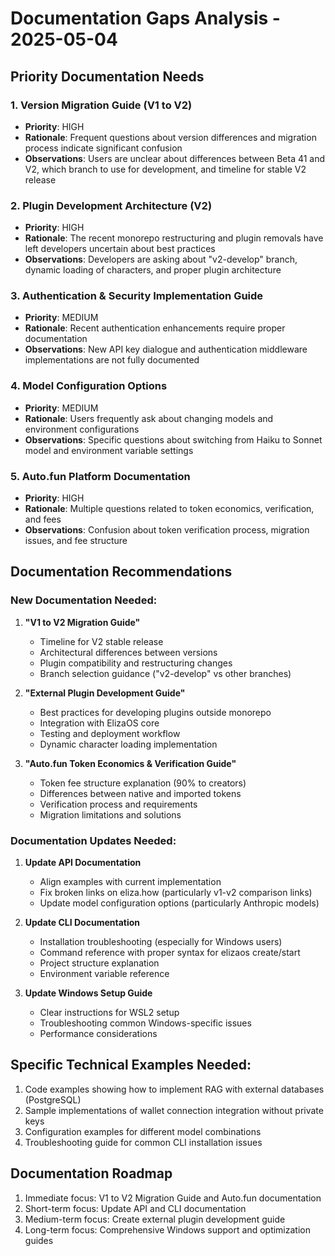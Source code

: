 # Documentation Gaps Analysis - 2025-05-04

## Priority Documentation Needs

### 1. Version Migration Guide (V1 to V2)
- **Priority**: HIGH
- **Rationale**: Frequent questions about version differences and migration process indicate significant confusion
- **Observations**: Users are unclear about differences between Beta 41 and V2, which branch to use for development, and timeline for stable V2 release

### 2. Plugin Development Architecture (V2)
- **Priority**: HIGH
- **Rationale**: The recent monorepo restructuring and plugin removals have left developers uncertain about best practices
- **Observations**: Developers are asking about "v2-develop" branch, dynamic loading of characters, and proper plugin architecture

### 3. Authentication & Security Implementation Guide
- **Priority**: MEDIUM
- **Rationale**: Recent authentication enhancements require proper documentation
- **Observations**: New API key dialogue and authentication middleware implementations are not fully documented

### 4. Model Configuration Options
- **Priority**: MEDIUM
- **Rationale**: Users frequently ask about changing models and environment configurations
- **Observations**: Specific questions about switching from Haiku to Sonnet model and environment variable settings

### 5. Auto.fun Platform Documentation
- **Priority**: HIGH
- **Rationale**: Multiple questions related to token economics, verification, and fees
- **Observations**: Confusion about token verification process, migration issues, and fee structure

## Documentation Recommendations

### New Documentation Needed:
1. **"V1 to V2 Migration Guide"**
   - Timeline for V2 stable release
   - Architectural differences between versions
   - Plugin compatibility and restructuring changes
   - Branch selection guidance ("v2-develop" vs other branches)

2. **"External Plugin Development Guide"**
   - Best practices for developing plugins outside monorepo
   - Integration with ElizaOS core
   - Testing and deployment workflow
   - Dynamic character loading implementation

3. **"Auto.fun Token Economics & Verification Guide"**
   - Token fee structure explanation (90% to creators)
   - Differences between native and imported tokens
   - Verification process and requirements
   - Migration limitations and solutions

### Documentation Updates Needed:
1. **Update API Documentation**
   - Align examples with current implementation
   - Fix broken links on eliza.how (particularly v1-v2 comparison links)
   - Update model configuration options (particularly Anthropic models)

2. **Update CLI Documentation**
   - Installation troubleshooting (especially for Windows users)
   - Command reference with proper syntax for elizaos create/start
   - Project structure explanation
   - Environment variable reference

3. **Update Windows Setup Guide**
   - Clear instructions for WSL2 setup
   - Troubleshooting common Windows-specific issues
   - Performance considerations

## Specific Technical Examples Needed:
1. Code examples showing how to implement RAG with external databases (PostgreSQL)
2. Sample implementations of wallet connection integration without private keys
3. Configuration examples for different model combinations
4. Troubleshooting guide for common CLI installation issues

## Documentation Roadmap
1. Immediate focus: V1 to V2 Migration Guide and Auto.fun documentation
2. Short-term focus: Update API and CLI documentation
3. Medium-term focus: Create external plugin development guide
4. Long-term focus: Comprehensive Windows support and optimization guides
